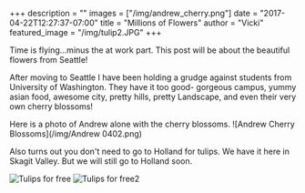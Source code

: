 +++
description = ""
images = ["/img/andrew_cherry.png"]
date = "2017-04-22T12:27:37-07:00"
title = "Millions of Flowers"
author = "Vicki"
featured_image = "/img/tulip2.JPG"
+++

Time is flying...minus the at work part. This post will be about the
beautiful flowers from Seattle! <!--more-->

After moving to Seattle I have been holding a grudge against students from
University of Washington. They have it too good- gorgeous campus, yummy asian
food, awesome city, pretty hills, pretty Landscape, and even their very own
cherry blossoms!

Here is a photo of Andrew alone with the cherry blossoms. 
![Andrew Cherry Blossoms](/img/Andrew 0402.png)

Also turns out you don't need to go to Holland for tulips. We have it here in
Skagit Valley. But we will still go to Holland soon.

![Tulips for free](/img/tulip1.JPG)
![Tulips for free2](/img/tulip2.JPG)



